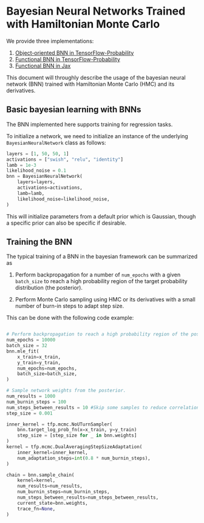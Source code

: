 # Bayesian Neural Networks Trained with Hamiltonian Monte Carlo

We provide three implementations:

1. [Object-oriented BNN in TensorFlow-Probability](./bnn/bnn.py)
2. [Functional BNN in TensorFlow-Probability](./bnn_functional/bnn.py)
3. [Functional BNN in Jax](./jax/jax_bnn.py)



This document will throughly describe the usage of the
bayesian neural network (BNN) trained with Hamiltonian Monte Carlo (HMC) and its derivatives.

## Basic bayesian learning with BNNs

The BNN implemented here supports training for regression tasks.

To initialize a network, we need to initialize an instance of
the underlying `BayesianNeuralNetwork` class as follows: 

```python
layers = [1, 50, 50, 1]
activations = ["swish", "relu", "identity"]
lamb = 1e-3
likelihood_noise = 0.1
bnn = BayesianNeuralNetwork(
    layers=layers,
    activations=activations,
    lamb=lamb,
    likelihood_noise=likelihood_noise,
)
```

This will initialize parameters from a default prior which is Gaussian, though a specific prior can also be specific if desirable.

## Training the BNN

The typical training of a BNN in the bayesian framework 
can be summarized as

1. Perform backpropagation for a number of `num_epochs` with a given
`batch_size` to reach a high probability region of the target probability distribution (the posterior).

2. Perform Monte Carlo sampling using HMC or its derivatives with a small number of burn-in steps to adapt step size.

This can be done with the following code example:

```python

# Perform backpropagation to reach a high probability region of the posterior.
num_epochs = 10000
batch_size = 32
bnn.mle_fit(
    x_train=x_train,
    y_train=y_train,
    num_epochs=num_epochs,
    batch_size=batch_size,
)

# Sample network weights from the posterior.
num_results = 1000
num_burnin_steps = 100
num_steps_between_results = 10 #Skip some samples to reduce correlation
step_size = 0.001

inner_kernel = tfp.mcmc.NoUTurnSampler(
    bnn.target_log_prob_fn(x=x_train, y=y_train)
    step_size = [step_size for _ in bnn.weights]
)
kernel = tfp.mcmc.DualAveragingStepSizeAdaptation(
    inner_kernel=inner_kernel,
    num_adaptation_steps=int(0.8 * num_burnin_steps),
)

chain = bnn.sample_chain(
    kernel=kernel,
    num_results=num_results,
    num_burnin_steps=num_burnin_steps,
    num_steps_between_results=num_steps_between_results,
    current_state=bnn.weights,
    trace_fn=None,
)
```